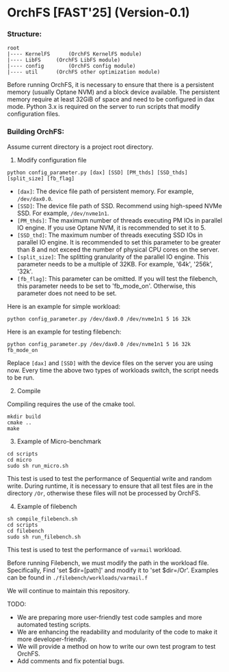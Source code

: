 # OrchFS [FAST'25] (Version-0.1)


### Structure:

```
root
|---- KernelFS      (OrchFS KernelFS module)
|---- LibFS     (OrchFS LibFS module)
|---- config        (OrchFS config module)
|---- util      (OrchFS other optimization module)
```
Before running OrchFS, it is necessary to ensure that there is a persistent memory (usually Optane NVM) and a block device available. The persistent memory require at least 32GiB of space and need to be configured in dax mode.
Python 3.x is required on the server to run scripts that modify configuration files.

### Building OrchFS:
Assume current directory is a project root directory.

1. Modify configuration file
```
python config_parameter.py [dax] [SSD] [PM_thds] [SSD_thds] [split_size] [fb_flag]
```
- `[dax]`: The device file path of persistent memory. For example, `/dev/dax0.0`.
- `[SSD]`: The device file path of SSD. Recommend using high-speed NVMe SSD. For example, `/dev/nvme1n1`.
- `[PM_thds]`: The maximum number of threads executing PM IOs in parallel IO engine. If you use Optane NVM, it is recommended to set it to 5.
- `[SSD_thd]`: The maximum number of threads executing SSD IOs in parallel IO engine. It is recommended to set this parameter to be greater than 8 and not exceed the number of physical CPU cores on the server.
- `[split_size]`: The splitting granularity of the parallel IO engine. This parameter needs to be a multiple of 32KB. For example, '64k', '256k', '32k'.
- `[fb_flag]`: This parameter can be omitted. If you will test the filebench, this parameter needs to be set to 'fb_mode_on'. Otherwise, this parameter does not need to be set.

Here is an example for simple workload:
```
python config_parameter.py /dev/dax0.0 /dev/nvme1n1 5 16 32k
```

Here is an example for testing filebench:
```
python config_parameter.py /dev/dax0.0 /dev/nvme1n1 5 16 32k fb_mode_on
```
Replace `[dax]` and `[SSD]` with the device files on the server you are using now. Every time the above two types of workloads switch, the script needs to be run.

2. Compile

Compiling requires the use of the cmake tool.
```
mkdir build
cmake ..
make
```

3. Example of Micro-benchmark
```
cd scripts
cd micro
sudo sh run_micro.sh
```
This test is used to test the performance of Sequential write and random write.
During runtime, it is necessary to ensure that all test files are in the directory `/Or`, otherwise these files will not be processed by OrchFS.

4. Example of filebench
```
sh compile_filebench.sh
cd scripts
cd filebench
sudo sh run_filebench.sh
```
This test is used to test the performance of `varmail` workload.

Before running Filebench, we must modify the path in the workload file. Specifically, Find 'set $dir=[path]' and modify it to 'set $dir=/Or'. 
Examples can be found in `./filebench/workloads/varmail.f` 



We will continue to maintain this repository.

TODO: 

- We are preparing more user-friendly test code samples and more automated testing scripts.
- We are enhancing the readability and modularity of the code to make it more developer-friendly.
- We will provide a method on how to write our own test program to test OrchFS.
- Add comments and fix potential bugs.
